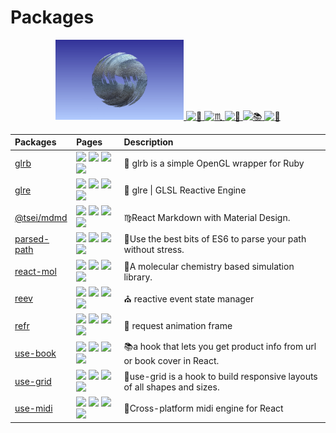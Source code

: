 # Packages

<p align="center">
  <a href="https://github.com/tseijp/glrb">
    <img alt="🌁" height="128px" src="https://raw.githubusercontent.com/tseijp/glrb/main/examples/demo/demo.png"></img>
  </a>
  <a href="https://glre.tsei.jp">
    <img alt="🌇" height="128px" src="https://user-images.githubusercontent.com/40712342/212297587-0227d536-5cef-447a-be3e-4c93dad002a2.gif"></img>
  </a>
  <a href="https://github.com/tseijp/mdmd">
    <img alt="♏" height="128px" src="https://res.cloudinary.com/dpimrj9cp/image/upload/c_scale,w_1000/v1588494236/MDMD.png" alt="page"/>
  </a>
  <a href="https://tseijp.github.io/react-mol">
    <img alt="🍡" height="128px" src="https://raw.githubusercontent.com/tseijp/react-mol/master/public/rmol.mp4.gif" />
  </a>
  <a href="https://tseijp.github.io/use-book">
    <img alt="📚" height="128px" src="https://i.imgur.com/DzqbYHz.gif"/>
  </a>
  <a href="https://tseijp.github.io/use-midi">
    <img alt="🖖" height="128px" src="https://i.imgur.com/VtQdK8z.gif" />
  </a>
</p>

|__Packages__|__Pages__|__Description__|
|:-|:-|:-|
| [glrb](glrb)              | [![][n2]][n🌁] [![][g]][g🌁] [![][d]][d🌁] [![][v🌁]][t🌁] | 🌁 glrb is a simple OpenGL wrapper for Ruby |
| [glre](glre)              | [![][n]][n🌇] [![][g]][g🌇] [![][d]][d🌇] [![][v🌇]][t🌇] | 🌇 glre \| GLSL Reactive Engine |
| [@tsei/mdmd](mdmd)        | [![][n]][n♍]  [![][g]][g♍]  [![][d]][d♍] [![][v♍]][t♍]  | ♍React Ⅿarkⅾown with Ⅿaterial Ⅾesign.|
| [parsed-path](parsed-path)| [![][n]][n👋] [![][g]][g👋] [![][d]][d👋] [![][v👋]][t👋] | 👋Use the best bits of ES6 to parse your path without stress.|
| [react-mol](react-mol)    | [![][n]][n🍡] [![][g]][g🍡] [![][d]][d🍡] [![][v🍡]][t🍡] | 🍡A molecular chemistry based simulation library.|
| [reev](reev)              | [![][n]][n⛪️] [![][g]][g⛪️] [![][d]][d⛪️] [![][v⛪️]][t⛪️] | ⛪️ reactive event state manager |
| [refr](refr)              | [![][n]][n🌃] [![][g]][g🌃] [![][d]][d🌃] [![][v🌃]][t🌃] | 🌃 request animation frame |
| [use-book](use-book)      | [![][n]][n📚] [![][g]][g📚] [![][d]][d📚] [![][v📚]][t📚] | 📚a hook that lets you get product info from url or book cover in React.|
| [use-grid](use-grid)      | [![][n]][n🤏] [![][g]][g🤏] [![][d]][d🤏] [![][v🤏]][t🤏] | 🤏use-grid is a hook to build responsive layouts of all shapes and sizes.|
| [use-midi](use-midi)      | [![][n]][n🖖] [![][g]][g🖖] [![][d]][d🖖] [![][v🖖]][t🖖] | 🖖Cross-platform midi engine for React|

[n]: https://api.iconify.design/cib:npm.svg
[n2]: https://api.iconify.design/cib:rubygems.svg
[g]: https://api.iconify.design/cib:github.svg
[d]: https://api.iconify.design/ci:external-link.svg

<!-- npm or gem -->
[n🌁]: https://rubygems.org/gems/glrb
[n🌇]: https://www.npmjs.com/package/glre
[n♍]: https://www.npmjs.com/package/@tsei/mdmd
[n👋]: https://www.npmjs.com/package/parsed-path
[n🍡]: https://www.npmjs.com/package/react-mol
[n⛪️]: https://www.npmjs.com/package/reev
[n🌃]: https://www.npmjs.com/package/refr
[n📚]: https://www.npmjs.com/package/use-book
[n🤏]: https://www.npmjs.com/package/use-grid
[n🖖]: https://www.npmjs.com/package/use-midi

<!-- github -->
[g🌁]: https://github.com/tseijp/glrb
[g🌇]: https://github.com/tseijp/glre
[g♍]: https://github.com/tseijp/mdmd
[g👋]: https://github.com/tseijp/parsed-path
[g🍡]: https://github.com/tseijp/react-mol
[g⛪️]: https://github.com/tseijp/reev
[g🌃]: https://github.com/tseijp/refr
[g📚]: https://github.com/tseijp/use-book
[g🤏]: https://github.com/tseijp/use-grid
[g🖖]: https://github.com/tseijp/use-midi

<!-- docs -->
[d🌁]: https://tsei.jp
[d🌇]: https://glre.tsei.jp
[d♍]: https://tseijp.github.io/mdmd
[d👋]: https://tseijp.github.io/parsed-path
[d🍡]: https://tseijp.github.io/react-mol
[d⛪️]: https://reev.tsei.jp
[d🌃]: https://refr.tsei.jp
[d📚]: https://tseijp.github.io/use-book
[d🤏]: https://tseijp.github.io/use-grid
[d🖖]: https://tseijp.github.io/use-midi

<!-- version -->
[v🌁]: https://img.shields.io/gem/v/glrb?style=flat&colorA=000&colorB=000
[v🌇]: https://img.shields.io/npm/v/glre.svg?style=flat&colorA=000&colorB=000
[v♍]: https://img.shields.io/npm/v/@tsei/mdmd.svg?style=flat&colorA=000&colorB=000
[v👋]: https://img.shields.io/npm/v/parsed-path.svg?style=flat&colorA=000&colorB=000
[v🍡]: https://img.shields.io/npm/v/react-mol.svg?style=flat&colorA=000&colorB=000
[v⛪️]: https://img.shields.io/npm/v/reev.svg?style=flat&colorA=000&colorB=000
[v🌃]: https://img.shields.io/npm/v/refr.svg?style=flat&colorA=000&colorB=000
[v📚]: https://img.shields.io/npm/v/use-book.svg?style=flat&colorA=000&colorB=000
[v🤏]: https://img.shields.io/npm/v/use-grid.svg?style=flat&colorA=000&colorB=000
[v🖖]: https://img.shields.io/npm/v/use-midi.svg?style=flat&colorA=000&colorB=000

<!-- trends -->
[t🌁]: https://rubygems.org/gems/glrb
[t🌇]: https://www.npmtrends.com/glre
[t♍]: https://www.npmtrends.com/@tsei/mdmd
[t👋]: https://www.npmtrends.com/parsed-path
[t🍡]: https://www.npmtrends.com/react-mol
[t⛪️]: https://www.npmtrends.com/reev
[t🌃]: https://www.npmtrends.com/refr
[t📚]: https://www.npmtrends.com/use-book
[t🤏]: https://www.npmtrends.com/use-grid
[t🖖]: https://www.npmtrends.com/use-midi
